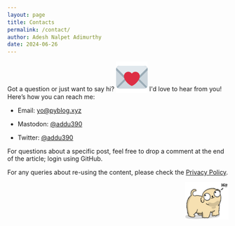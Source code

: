 ```yaml
---
layout: page
title: Contacts
permalink: /contact/
author: Adesh Nalpet Adimurthy
date: 2024-06-26
---
```


<div class="all-posts">
<div class="text-container">
<p>Got a question or just want to say hi? <img class="twemoji" style="vertical-align: sub;" src="../assets/img/emoji/loveletter.svg" alt="letter"> I'd love to hear from you! Here’s how you can reach me:</p>
<ul>
<li><p>Email: <a class="underline" href="mailto:yo@pyblog.xyz">yo@pyblog.xyz</a></p></li>
<li><p>Mastodon: <a class="underline" href="https://mastodon.social/@addu390" target="_blank">@addu390</a></p></li>
<li><p>Twitter: <a class="underline" href="https://twitter.com/gooshi_addu" target="_blank">@addu390</a></p></li>
</ul>
<p>For questions about a specific post, feel free to drop a comment at the end of the article; login using GitHub.</p>
<p>For any queries about re-using the content, please check the <a class="underline" href="/privacy">Privacy Policy</a>.</p>
<img style="float: right; width: 7em;" src="../assets/img/common/puppy-hi.png" />
</div>
<br/><br/>
</div>
